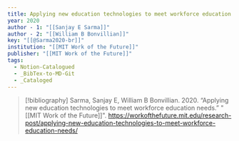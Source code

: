 ```yaml
---
title: Applying new education technologies to meet workforce education needs
year: 2020
author - 1: "[[Sanjay E Sarma]]"
author - 2: "[[William B Bonvillian]]"
key: "[[@Sarma2020-br]]"
institution: "[[MIT Work of the Future]]"
publisher: "[[MIT Work of the Future]]"
tags:
  - Notion-Catalogued
  - _BibTex-to-MD-Git
  - _Cataloged
---
```


> [!bibliography]
> Sarma, Sanjay E, William B Bonvillian. 2020. “Applying new education technologies to meet workforce education needs.” "[[MIT Work of the Future]]". https://workofthefuture.mit.edu/research-post/applying-new-education-technologies-to-meet-workforce-education-needs/